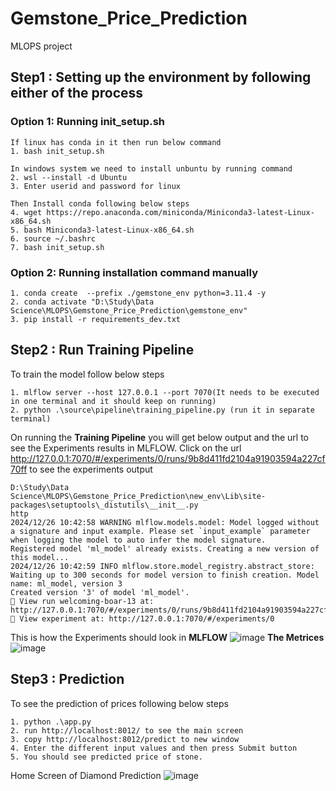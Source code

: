 # Gemstone_Price_Prediction
MLOPS project

## Step1 : Setting up the environment by following either of the process

### Option 1: Running init_setup.sh

```
If linux has conda in it then run below command 
1. bash init_setup.sh

In windows system we need to install unbuntu by running command  
2. wsl --install -d Ubuntu
3. Enter userid and password for linux

Then Install conda following below steps
4. wget https://repo.anaconda.com/miniconda/Miniconda3-latest-Linux-x86_64.sh
5. bash Miniconda3-latest-Linux-x86_64.sh
6. source ~/.bashrc
7. bash init_setup.sh
```

### Option 2: Running installation command manually
```
1. conda create  --prefix ./gemstone_env python=3.11.4 -y
2. conda activate "D:\Study\Data Science\MLOPS\Gemstone_Price_Prediction\gemstone_env"  
3. pip install -r requirements_dev.txt
```

## Step2 : Run Training Pipeline
To train the model follow below steps
```
1. mlflow server --host 127.0.0.1 --port 7070(It needs to be executed in one terminal and it should keep on running)
2. python .\source\pipeline\training_pipeline.py (run it in separate terminal)
```

On running the **Training Pipeline** you will get below output and the url to see the Experiments results in MLFLOW. Click on the url http://127.0.0.1:7070/#/experiments/0/runs/9b8d411fd2104a91903594a227cf70ff to see the experiments output

```
D:\Study\Data Science\MLOPS\Gemstone_Price_Prediction\new_env\Lib\site-packages\setuptools\_distutils\__init__.py
http
2024/12/26 10:42:58 WARNING mlflow.models.model: Model logged without a signature and input example. Please set `input_example` parameter when logging the model to auto infer the model signature.
Registered model 'ml_model' already exists. Creating a new version of this model...
2024/12/26 10:42:59 INFO mlflow.store.model_registry.abstract_store: Waiting up to 300 seconds for model version to finish creation. Model name: ml_model, version 3
Created version '3' of model 'ml_model'.
🏃 View run welcoming-boar-13 at: http://127.0.0.1:7070/#/experiments/0/runs/9b8d411fd2104a91903594a227cf70ff
🧪 View experiment at: http://127.0.0.1:7070/#/experiments/0
```

This is how the Experiments should look in **MLFLOW**
![image](https://github.com/user-attachments/assets/ddbff8a6-d329-46bf-820e-93982abb2baf)
**The Metrices**
![image](https://github.com/user-attachments/assets/5c5ef678-70d1-46fe-a731-68c99e123a3b)

## Step3 : Prediction
To see the prediction of prices following below steps
```
1. python .\app.py
2. run http://localhost:8012/ to see the main screen
3. copy http://localhost:8012/predict to new window
4. Enter the different input values and then press Submit button
5. You should see predicted price of stone.
```
Home Screen of Diamond Prediction
![image](https://github.com/user-attachments/assets/7182ddcd-1969-453b-bb53-01e45649a63d)

